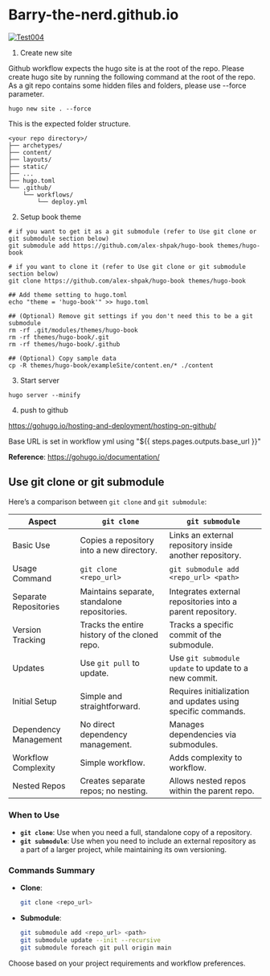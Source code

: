 # Barry-the-nerd.github.io
[![Test004](https://github.com/Barry-the-nerd/Barry-the-nerd.github.io/actions/workflows/test004a.yml/badge.svg)](https://github.com/Barry-the-nerd/Barry-the-nerd.github.io/actions/workflows/test004a.yml)

1. Create new site  

Github workflow expects the hugo site is at the root of the repo.  Please create hugo site by running the following command at the root of the repo.  As a git repo contains some hidden files and folders, please use --force parameter.     
```
hugo new site . --force
```
This is the expected folder structure.  
```
<your repo directory>/
├── archetypes/
├── content/
├── layouts/
├── static/
├── ...
├── hugo.toml
└── .github/
    └── workflows/
        └── deploy.yml
```


2. Setup book theme
```
# if you want to get it as a git submodule (refer to Use git clone or git submodule section below)
git submodule add https://github.com/alex-shpak/hugo-book themes/hugo-book

# if you want to clone it (refer to Use git clone or git submodule section below)
git clone https://github.com/alex-shpak/hugo-book themes/hugo-book

## Add theme setting to hugo.toml
echo "theme = 'hugo-book'" >> hugo.toml

## (Optional) Remove git settings if you don't need this to be a git submodule 
rm -rf .git/modules/themes/hugo-book
rm -rf themes/hugo-book/.git
rm -rf themes/hugo-book/.github

## (Optional) Copy sample data
cp -R themes/hugo-book/exampleSite/content.en/* ./content
```

3. Start server
```
hugo server --minify
```

4. push to github


https://gohugo.io/hosting-and-deployment/hosting-on-github/  

Base URL is set in workflow yml using "${{ steps.pages.outputs.base_url }}"  

**Reference**:
https://gohugo.io/documentation/

## Use git clone or git submodule

Here’s a comparison between `git clone` and `git submodule`:

| Aspect                   | `git clone`                                     | `git submodule`                                           |
|--------------------------|-------------------------------------------------|-----------------------------------------------------------|
| Basic Use                | Copies a repository into a new directory.       | Links an external repository inside another repository.   |
| Usage Command            | `git clone <repo_url>`                          | `git submodule add <repo_url> <path>`                     |
| Separate Repositories    | Maintains separate, standalone repositories.    | Integrates external repositories into a parent repository.|
| Version Tracking         | Tracks the entire history of the cloned repo.   | Tracks a specific commit of the submodule.                |
| Updates                  | Use `git pull` to update.                       | Use `git submodule update` to update to a new commit.     |
| Initial Setup            | Simple and straightforward.                     | Requires initialization and updates using specific commands. |
| Dependency Management    | No direct dependency management.                | Manages dependencies via submodules.                      |
| Workflow Complexity      | Simple workflow.                                | Adds complexity to workflow.                              |
| Nested Repos             | Creates separate repos; no nesting.             | Allows nested repos within the parent repo.               |

### When to Use
- **`git clone`**: Use when you need a full, standalone copy of a repository.
- **`git submodule`**: Use when you need to include an external repository as a part of a larger project, while maintaining its own versioning.

### Commands Summary
- **Clone**:
  ```sh
  git clone <repo_url>
  ```

- **Submodule**:
  ```sh
  git submodule add <repo_url> <path>
  git submodule update --init --recursive
  git submodule foreach git pull origin main
  ```

Choose based on your project requirements and workflow preferences.